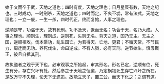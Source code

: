
始于文而卒于武，天地之道也；四时有度，天地之理也；日月星辰有数，天地之纪也。三时成功，一时刑杀，天地之道也；四时而定，不爽不忒，常有法式，天地之理也；一立一废，一生一杀，四时代正，终而复始，人事之理也。

逆顺是守，功溢于天，故有死刑。功不及天，退而无名；功合于天，名乃大成。人事之理也。顺则生，理则成，逆则死，失则无名。背天之道，国乃无主。无主之国，逆顺相攻。伐本隳功，乱生国亡。为若得天、亡地、更君；不循天常，不节民力，周迁而无功。养死伐生，命曰逆成。不有人戮，必有天刑。逆节始生，慎毋戡正，彼且自抵其刑。

故执道者之观于天下也，必审观事之所始起，审其形名。形名已定，逆顺有位，死生有分，存亡兴坏有处，然后参之于天地之恒道，乃定祸福死生存亡兴坏之所在。是故万举不失理，论天下无遗策。故能立天子，置三公，而天下化之：之谓有道。
